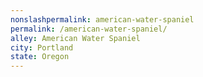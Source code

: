 ```yaml
---
﻿nonslashpermalink: american-water-spaniel
permalink: /american-water-spaniel/
alley: American Water Spaniel
city: Portland
state: Oregon
---
```

